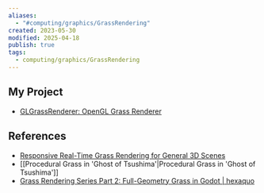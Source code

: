 ```yaml
---
aliases:
  - "#computing/graphics/GrassRendering"
created: 2023-05-30
modified: 2025-04-18
publish: true
tags:
  - computing/graphics/GrassRendering
---
```

## My Project
- [GLGrassRenderer: OpenGL Grass Renderer](https://github.com/LesleyLai/GLGrassRenderer)
## References
- [Responsive Real-Time Grass Rendering for General 3D Scenes](https://www.cg.tuwien.ac.at/research/publications/2017/JAHRMANN-2017-RRTG/JAHRMANN-2017-RRTG-draft.pdf)
- [[Procedural Grass in 'Ghost of Tsushima'|Procedural Grass in 'Ghost of Tsushima']]
- [Grass Rendering Series Part 2: Full-Geometry Grass in Godot | hexaquo](https://hexaquo.at/pages/grass-rendering-series-part-2-full-geometry-grass-in-godot/)
